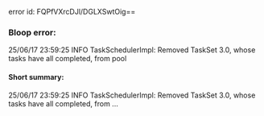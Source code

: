 error id: FQPfVXrcDJl/DGLXSwtOig==
### Bloop error:

25/06/17 23:59:25 INFO TaskSchedulerImpl: Removed TaskSet 3.0, whose tasks have all completed, from pool
#### Short summary: 

25/06/17 23:59:25 INFO TaskSchedulerImpl: Removed TaskSet 3.0, whose tasks have all completed, from ...